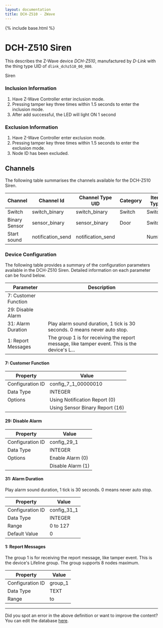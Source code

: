 ```yaml
---
layout: documentation
title: DCH-Z510 - ZWave
---
```


{% include base.html %}

# DCH-Z510 Siren

This describes the Z-Wave device *DCH-Z510*, manufactured by *D-Link* with the thing type UID of ```dlink_dchz510_00_000```. 

Siren  


### Inclusion Information 

1.  Have Z-Wave Controller enter inclusion mode.
2.  Pressing tamper key three times within 1.5 seconds to enter the inclusion mode.
3.  After add successful, the LED will light ON 1 second 

  


### Exclusion Information 

1.  Have Z-Wave Controller enter exclusion mode.
2.  Pressing tamper key three times within 1.5 seconds to enter the exclusion mode.
3.  Node ID has been excluded. 


## Channels
The following table summarises the channels available for the DCH-Z510 Siren.

| Channel | Channel Id | Channel Type UID | Category | Item Type |
|---------|------------|------------------|----------|-----------|
| Switch | switch_binary | switch_binary | Switch | Switch |
| Binary Sensor | sensor_binary | sensor_binary | Door | Switch |
| Start sound | notification_send | notification_send |  | Number |


### Device Configuration
The following table provides a summary of the configuration parameters available in the DCH-Z510 Siren.
Detailed information on each parameter can be found below.

| Parameter   | Description |
|-------------|-------------|
| 7: Customer Function |  |
| 29: Disable Alarm |  |
| 31: Alarm Duration | Play alarm sound duration, 1 tick is 30 seconds. 0 means never auto stop. |
| 1: Report Messages | The group 1 is for receiving the report message, like tamper event. This is the device's L... |


#### 7: Customer Function


| Property         | Value    |
|------------------|----------|
| Configuration ID | config_7_1_00000010 |
| Data Type        | INTEGER || Default Value | 0 |
| Options | Using Notification Report (0) |
|  | Using Sensor Binary Report (16) |


#### 29: Disable Alarm


| Property         | Value    |
|------------------|----------|
| Configuration ID | config_29_1 |
| Data Type        | INTEGER || Default Value | 0 |
| Options | Enable Alarm (0) |
|  | Disable Alarm (1) |


#### 31: Alarm Duration

Play alarm sound duration, 1 tick is 30 seconds. 0 means never auto stop.


| Property         | Value    |
|------------------|----------|
| Configuration ID | config_31_1 |
| Data Type        | INTEGER |
| Range | 0 to 127 |
| Default Value | 0 |


#### 1: Report Messages

The group 1 is for receiving the report message, like tamper event. This is the device's Lifeline group. The group supports 8 nodes maximum.


| Property         | Value    |
|------------------|----------|
| Configuration ID | group_1 |
| Data Type        | TEXT |
| Range |  to  |


---

Did you spot an error in the above definition or want to improve the content?
You can edit the database [here](http://www.cd-jackson.com/index.php/zwave/zwave-device-database/zwave-device-list/devicesummary/330).
